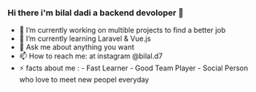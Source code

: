 ### Hi there i'm bilal dadi a backend devoloper 👋


- 🔭 I’m currently working on multible projects to find a better job 
- 🌱 I’m currently learning Laravel & Vue.js
- 💬 Ask me about anything you want 
- 📫 How to reach me: at instagram @bilal.d7
- ⚡ facts about me :
                        - Fast Learner 
                        - Good Team Player
                        - Social Person who love to meet new peopel everyday  


